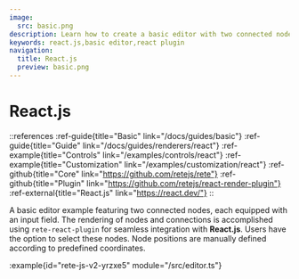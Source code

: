 ```yaml
---
image:
  src: basic.png
description: Learn how to create a basic editor with two connected nodes using integration with React.js. This example features a rendering using rete-react-plugin
keywords: react.js,basic editor,react plugin
navigation:
  title: React.js
  preview: basic.png
---
```


# React.js

::references
:ref-guide{title="Basic" link="/docs/guides/basic"}
:ref-guide{title="Guide" link="/docs/guides/renderers/react"}
:ref-example{title="Controls" link="/examples/controls/react"}
:ref-example{title="Customization" link="/examples/customization/react"}
:ref-github{title="Core" link="https://github.com/retejs/rete"}
:ref-github{title="Plugin" link="https://github.com/retejs/react-render-plugin"}
:ref-external{title="React.js" link="https://react.dev/"}
::

A basic editor example featuring two connected nodes, each equipped with an input field. The rendering of nodes and connections is accomplished using `rete-react-plugin` for seamless integration with **React.js**. Users have the option to select these nodes. Node positions are manually defined according to predefined coordinates.

:example{id="rete-js-v2-yrzxe5" module="/src/editor.ts"}

